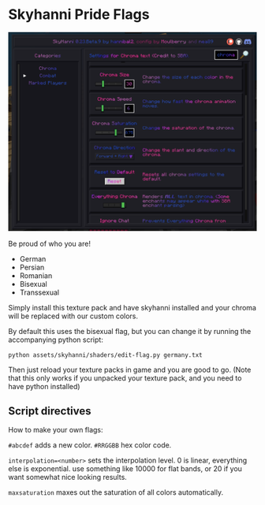 # Skyhanni Pride Flags

![](./screenshot.png)

Be proud of who you are!

 - German
 - Persian
 - Romanian
 - Bisexual
 - Transsexual

Simply install this texture pack and have skyhanni installed and your chroma will be replaced with our custom colors.

By default this uses the bisexual flag, but you can change it by running the accompanying python script: 
```
python assets/skyhanni/shaders/edit-flag.py germany.txt
```

Then just reload your texture packs in game and you are good to go. (Note that this only works if you unpacked your texture pack, and you need to have python installed)


## Script directives

How to make your own flags:

`#abcdef` adds a new color. `#RRGGBB` hex color code.

`interpolation=<number>` sets the interpolation level. 0 is linear, everything else is exponential. use something like 10000 for flat bands, or 20 if you want somewhat nice looking results.

`maxsaturation` maxes out the saturation of all colors automatically.



